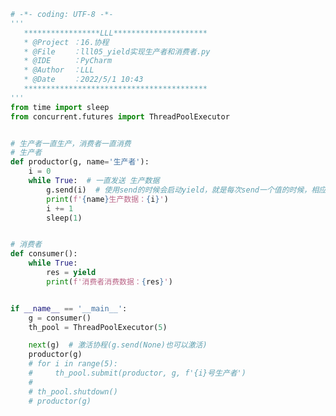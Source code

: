 
<BlogInfo id="819" title="5.yield实现生产者和消费者" author="白日梦想猿" pv=0 read_times=0 pre_cost_time="0分50秒" category="协程" tag_list="['协程']" create_time="2022.05.01 10:43:04" update_time="2022.05.01 15:36:58" />

```python
# -*- coding: UTF-8 -*-
'''
   *****************LLL*********************
   * @Project ：16.协程                       
   * @File    ：lll05_yield实现生产者和消费者.py                  
   * @IDE     ：PyCharm             
   * @Author  ：LLL                         
   * @Date    ：2022/5/1 10:43             
   *****************************************
'''
from time import sleep
from concurrent.futures import ThreadPoolExecutor


# 生产者一直生产，消费者一直消费
# 生产者
def productor(g, name='生产者'):
    i = 0
    while True:  # 一直发送 生产数据
        g.send(i)  # 使用send的时候会启动yield，就是每次send一个值的时候，相应的yield也会被调用
        print(f'{name}生产数据：{i}')
        i += 1
        sleep(1)


# 消费者
def consumer():
    while True:
        res = yield
        print(f'消费者消费数据：{res}')


if __name__ == '__main__':
    g = consumer()
    th_pool = ThreadPoolExecutor(5)

    next(g)  # 激活协程(g.send(None)也可以激活)
    productor(g)
    # for i in range(5):
    #     th_pool.submit(productor, g, f'{i}号生产者')
    #
    # th_pool.shutdown()
    # productor(g)

```
